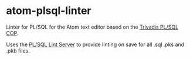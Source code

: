 # atom-plsql-linter
Linter for PL/SQL for the Atom text editor based on the [Trivadis PL/SQL COP](https://www.salvis.com/blog/plsql-cop/).

Uses the [PL/SQL Lint Server](https://github.com/bmazzarol/plsql-lint-server) to provide linting on save for all .sql .pks and .pkb files.

